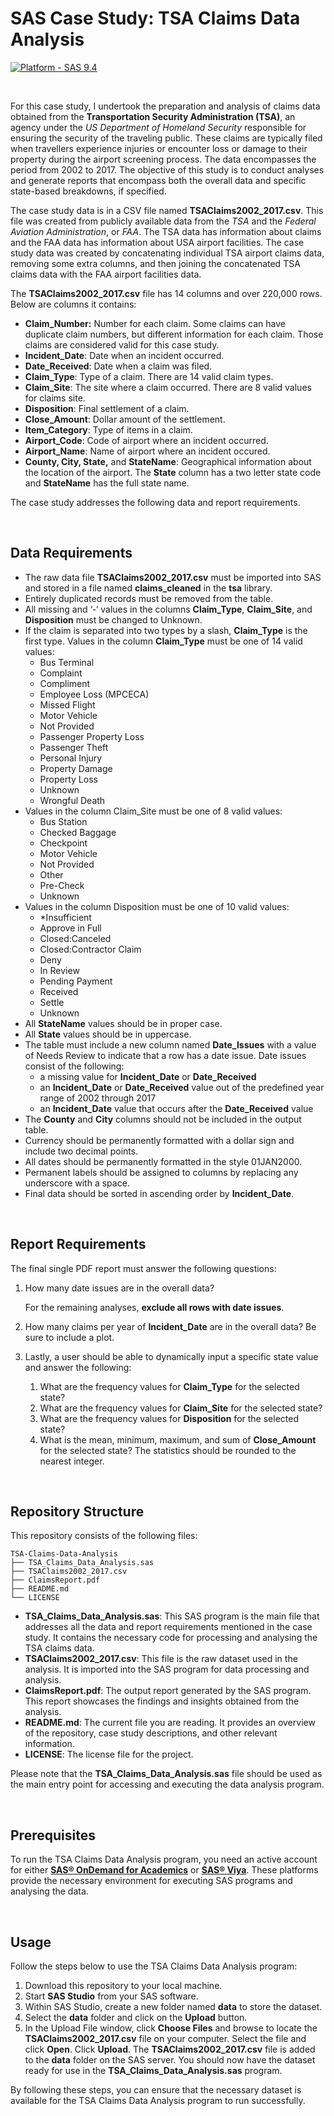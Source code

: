 # SAS Case Study: TSA Claims Data Analysis
[![Platform - SAS 9.4](https://img.shields.io/badge/Platform-SAS_9.4-0766d1)](https://documentation.sas.com/doc/en/pgmsascdc/9.4_3.5/whatsnew/p07ec8vqwrr6i9n1ptnai8ui5ebo.htm)

<br>

For this case study, I undertook the preparation and analysis of claims data obtained from the **Transportation Security Administration (TSA)**, an agency under the *US Department of Homeland Security* responsible for ensuring the security of the traveling public. These claims are typically filed when travellers experience injuries or encounter loss or damage to their property during the airport screening process. The data encompasses the period from 2002 to 2017. The objective of this study is to conduct analyses and generate reports that encompass both the overall data and specific state-based breakdowns, if specified.

The case study data is in a CSV file named **TSAClaims2002_2017.csv**. This file was created from publicly available data from the *TSA* and the *Federal Aviation Administration*, or *FAA*. The TSA data has information about claims and the FAA data has information about USA airport facilities. The case study data was created by concatenating individual TSA airport claims data, removing some extra columns, and then joining the concatenated TSA claims data with the FAA airport facilities data.

The  **TSAClaims2002_2017.csv** file has 14 columns and over 220,000 rows. Below are columns it contains: 

- **Claim_Number:** Number for each claim. Some claims can have duplicate claim numbers, but different information for each claim. Those claims are considered valid for this case study.
- **Incident_Date**: Date when an incident occurred.
- **Date_Received**: Date when a claim was filed.
- **Claim_Type**: Type of a claim. There are 14 valid claim types.
- **Claim_Site**: The site where a claim occurred. There are 8 valid values for claims site.
- **Disposition**: Final settlement of a claim.
- **Close_Amount**: Dollar amount of the settlement.
- **Item_Category**: Type of items in a claim.
- **Airport_Code**: Code of airport where an incident occurred.
- **Airport_Name**: Name of airport where an incident occured.
- **County, City, State,** and **StateName**: Geographical information about the location of the airport. The **State** column has a two letter state code and **StateName** has the full state name.

The case study addresses the following data and report requirements.

<br>

## Data Requirements

- The raw data file **TSAClaims2002_2017.csv** must be imported into SAS and stored in a file named **claims_cleaned** in the **tsa** library.
- Entirely duplicated records must be removed from the table.
- All missing and ‘-‘ values in the columns **Claim_Type**, **Claim_Site**, and **Disposition** must be changed to Unknown.
- If the claim is separated into two types by a slash, **Claim_Type** is the first type. Values in the column **Claim_Type** must be one of 14 valid values:
    - Bus Terminal
    - Complaint
    - Compliment
    - Employee Loss (MPCECA)
    - Missed Flight
    - Motor Vehicle
    - Not Provided
    - Passenger Property Loss
    - Passenger Theft
    - Personal Injury
    - Property Damage
    - Property Loss
    - Unknown
    - Wrongful Death
- Values in the column Claim_Site must be one of 8 valid values:
    - Bus Station
    - Checked Baggage
    - Checkpoint
    - Motor Vehicle
    - Not Provided
    - Other
    - Pre-Check
    - Unknown
- Values in the column Disposition must be one of 10 valid values:
    - *Insufficient
    - Approve in Full
    - Closed:Canceled
    - Closed:Contractor Claim
    - Deny
    - In Review
    - Pending Payment
    - Received
    - Settle
    - Unknown
- All **StateName** values should be in proper case.
- All **State** values should be in uppercase.
- The table must include a new column named **Date_Issues** with a value of Needs Review to indicate that a row has a date issue. Date issues consist of the following:
    - a missing value for **Incident_Date** or **Date_Received**
    - an **Incident_Date** or **Date_Received** value out of the predefined year range of 2002 through 2017
    - an **Incident_Date** value that occurs after the **Date_Received** value
- The **County** and **City** columns should not be included in the output table.
- Currency should be permanently formatted with a dollar sign and include two decimal points.
- All dates should be permanently formatted in the style 01JAN2000.
- Permanent labels should be assigned to columns by replacing any underscore with a space.
- Final data should be sorted in ascending order by **Incident_Date**.

<br>

## Report Requirements

The final single PDF report must answer the following questions:

1. How many date issues are in the overall data? 

    For the remaining analyses, **exclude all rows with date issues**. 

2. How many claims per year of **Incident_Date** are in the overall data? Be sure to include a plot.
3. Lastly, a user should be able to dynamically input a specific state value and answer the following: 
   1. What are the frequency values for **Claim_Type** for the selected state?
   2. What are the frequency values for **Claim_Site** for the selected state? 
   3. What are the frequency values for **Disposition** for the selected state? 
   4. What is the mean, minimum, maximum, and sum of **Close_Amount** for the selected state? The statistics should be rounded to the nearest integer.

<br>

## **Repository Structure**

This repository consists of the following files:

```
TSA-Claims-Data-Analysis
├── TSA_Claims_Data_Analysis.sas
├── TSAClaims2002_2017.csv
├── ClaimsReport.pdf
├── README.md
└── LICENSE
```

- **TSA_Claims_Data_Analysis.sas**: This SAS program is the main file that addresses all the data and report requirements mentioned in the case study. It contains the necessary code for processing and analysing the TSA claims data.
- **TSAClaims2002_2017.csv**: This file is the raw dataset used in the analysis. It is imported into the SAS program for data processing and analysis.
- **ClaimsReport.pdf**: The output report generated by the SAS program. This report showcases the findings and insights obtained from the analysis.
- **README.md**: The current file you are reading. It provides an overview of the repository, case study descriptions, and other relevant information.
- **LICENSE**: The license file for the project.

Please note that the **TSA_Claims_Data_Analysis.sas** file should be used as the main entry point for accessing and executing the data analysis program.

<br>

## Prerequisites

To run the TSA Claims Data Analysis program, you need an active account for either [**SAS® OnDemand for Academics**](https://welcome.oda.sas.com/) or **[SAS® Viya](https://www.sas.com/en_au/software/viya.html)**. These platforms provide the necessary environment for executing SAS programs and analysing the data.

<br>

## **Usage**

Follow the steps below to use the TSA Claims Data Analysis program:

1. Download this repository to your local machine.
2. Start **SAS Studio** from your SAS software.
3. Within SAS Studio, create a new folder named **data** to store the dataset.
4. Select the **data** folder and click on the **Upload** button.
5. In the Upload File window, click **Choose Files** and browse to locate the **TSAClaims2002_2017.csv** file on your computer. Select the file and click **Open**. Click **Upload**. The **TSAClaims2002_2017.csv** file is added to the **data** folder on the SAS server. You should now have the dataset ready for use in the **TSA_Claims_Data_Analysis.sas** program.

By following these steps, you can ensure that the necessary dataset is available for the TSA Claims Data Analysis program to run successfully.

<br>
